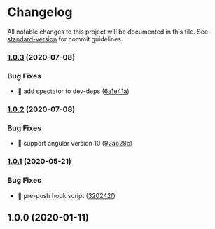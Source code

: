# Changelog

All notable changes to this project will be documented in this file. See [standard-version](https://github.com/conventional-changelog/standard-version) for commit guidelines.

### [1.0.3](https://github.com/ngneat/lib/compare/v1.0.2...v1.0.3) (2020-07-08)


### Bug Fixes

* 🐛 add spectator to dev-deps ([6a1e41a](https://github.com/ngneat/lib/commit/6a1e41a3c316b242e51eb5056ac4a4048dfac528))

### [1.0.2](https://github.com/ngneat/lib/compare/v1.0.1...v1.0.2) (2020-07-08)


### Bug Fixes

* 🐛 support angular version 10 ([92ab28c](https://github.com/ngneat/lib/commit/92ab28c93d1c8f3d43902a98750bd424baa6e44b))

### [1.0.1](https://github.com/ngneat/lib/compare/v1.0.0...v1.0.1) (2020-05-21)


### Bug Fixes

* 🐛 pre-push hook script ([320242f](https://github.com/ngneat/lib/commit/320242ffba333e4628c285a4709fdc4c38b6d66d))

## 1.0.0 (2020-01-11)

